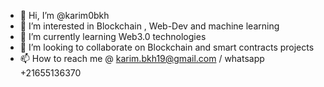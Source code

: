 - 👋 Hi, I’m @karim0bkh
- 👀 I’m interested in Blockchain , Web-Dev and machine learning
- 🌱 I’m currently learning Web3.0 technologies 
- 💞️ I’m looking to collaborate on Blockchain and smart contracts projects
- 📫 How to reach me @ karim.bkh19@gmail.com / whatsapp +21655136370
